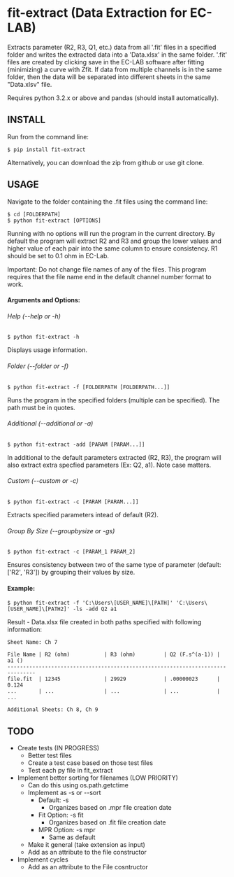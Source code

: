 fit-extract (Data Extraction for EC-LAB)
================================================
Extracts parameter (R2, R3, Q1, etc.) data from all '.fit' files in
a specified folder and writes the extracted data into a 'Data.xlsx' in the
same folder. '.fit' files are created by clicking save in the EC-LAB software
after fitting (minimizing) a curve with Zfit. If data from multiple channels
is in the same folder, then the data will be separated into different sheets
in the same "Data.xlsv" file.

Requires python 3.2.x or above and pandas (should install automatically).


INSTALL
-----
Run from the command line:
    
    $ pip install fit-extract

Alternatively, you can download the zip from github or use git clone.


USAGE
-----
Navigate to the folder containing the .fit files using the command line:

    $ cd [FOLDERPATH]
    $ python fit-extract [OPTIONS]

Running with no options will run the program in the current directory. By default 
the program will extract R2 and R3 and group the lower values and higher value of 
each pair into the same column to ensure consistency. R1 should be set to 0.1 ohm 
in EC-Lab.

Important: Do not change file names of any of the files. This program requires
           that the file name end in the default channel number format to work.

#### Arguments and Options:

###### Help (--help or -h)

    $ python fit-extract -h
    
Displays usage information.

###### Folder (--folder or -f)

    $ python fit-extract -f [FOLDERPATH [FOLDERPATH...]]

Runs the program in the specified folders (multiple can be specified). 
The path must be in quotes.

###### Additional (--additional or -a)

    $ python fit-extract -add [PARAM [PARAM...]]

In additional to the default parameters extracted (R2, R3), the program will
also extract extra specfied parameters (Ex: Q2, a1). Note case matters.

###### Custom (--custom or -c)

    $ python fit-extract -c [PARAM [PARAM...]]

Extracts specified parameters intead of default (R2).

###### Group By Size (--groupbysize or -gs)
    
    $ python fit-extract -c [PARAM_1 PARAM_2]

Ensures consistency between two of the same type of parameter (default: ['R2', 'R3']) 
by grouping their values by size.



#### Example:

    $ python fit-extract -f 'C:\Users\[USER_NAME]\[PATH]' 'C:\Users\[USER_NAME]\[PATH2]' -ls -add Q2 a1
    
Result - Data.xlsx file created in both paths specified with following information:

    Sheet Name: Ch 7

    File Name | R2 (ohm)           | R3 (ohm)         | Q2 (F.s^(a-1)) | a1 ()
    -------------------------------------------------------------------------------
    file.fit  | 12345              | 29929            | .00000023      | 0.124
    ...       | ...                | ...              | ...            | ...

    Additional Sheets: Ch 8, Ch 9


TODO
-----
- Create tests (IN PROGRESS)
    - Better test files
    - Create a test case based on those test files
    - Test each py file in fit_extract
- Implement better sorting for filenames (LOW PRIORITY)
    - Can do this using os.path.getctime
    - Implement as -s or --sort
        - Default: -s 
            - Organizes based on .mpr file creation date
        - Fit Option: -s fit
            - Organizes based on .fit file creation date
        - MPR Option: -s mpr 
            - Same as default
    - Make it general (take extension as input)
    - Add as an attribute to the file constructor
- Implement cycles
    - Add as an attribute to the File cosntructor